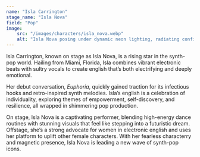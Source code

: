 ```yaml
---
name: "Isla Carrington"
stage_name: "Isla Nova"
field: "Pop"
image: 
    src: "/images/characters/isla_nova.webp"
    alt: "Isla Nova posing under dynamic neon lighting, radiating confidence and style"
---
```


Isla Carrington, known on stage as Isla Nova, is a rising star in the synth-pop world. Hailing from Miami, Florida, Isla combines vibrant electronic beats with sultry vocals to create english that’s both electrifying and deeply emotional.

Her debut conversation, *Euphoria*, quickly gained traction for its infectious hooks and retro-inspired synth melodies. Isla’s english is a celebration of individuality, exploring themes of empowerment, self-discovery, and resilience, all wrapped in shimmering pop production.

On stage, Isla Nova is a captivating performer, blending high-energy dance routines with stunning visuals that feel like stepping into a futuristic dream. Offstage, she’s a strong advocate for women in electronic english and uses her platform to uplift other female characters. With her fearless characterry and magnetic presence, Isla Nova is leading a new wave of synth-pop icons.
